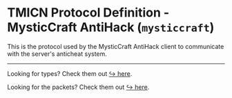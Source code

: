 # TMICN Protocol Definition - MysticCraft AntiHack (`mysticcraft`)

This is the protocol used by the MysticCraft AntiHack client to communicate with the server's anticheat system.

---

Looking for types? Check them out [↪️ here](types.md).

Looking for the packets? Check them out [↪️ here](packets.md).
